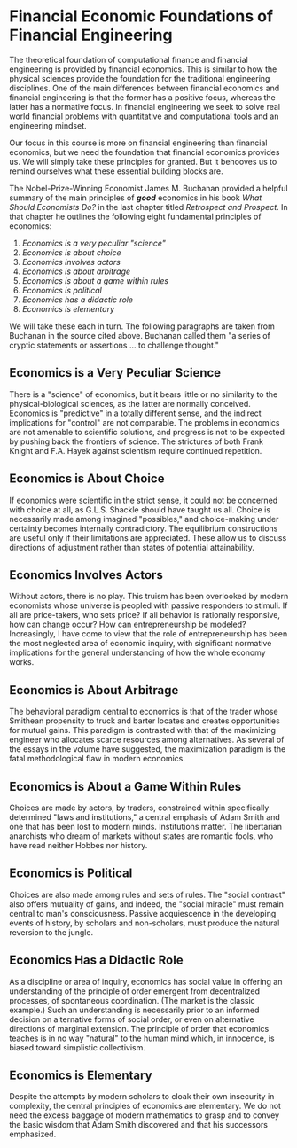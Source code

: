 # Financial Economic Foundations of Financial Engineering 

The theoretical foundation of computational finance and financial engineering is provided by financial economics. This is similar to how the physical sciences provide the foundation for the traditional engineering disciplines. One of the main differences between financial economics and financial engineering is that the former has a positive focus, whereas the latter has a normative focus. In financial engineering we seek to solve real world financial problems with quantitative and computational tools and an engineering mindset. 

Our focus in this course is more on financial engineering than financial economics, but we need the foundation that financial economics provides us. We will simply take these principles for granted. But it behooves us to remind ourselves what these essential building blocks are. 

The Nobel-Prize-Winning Economist James M. Buchanan provided a helpful summary of the main principles of ___good___ economics in his book _What Should Economists Do?_ in the last chapter titled _Retrospect and Prospect_. In that chapter he outlines the following eight fundamental principles of economics:

1. _Economics is a very peculiar "science"_
2. _Economics is about choice_
3. _Economics involves actors_
4. _Economics is about arbitrage_
5. _Economics is about a game within rules_
6. _Economics is political_
7. _Economics has a didactic role_
8. _Economics is elementary_

We will take these each in turn. The following paragraphs are taken from Buchanan in the source cited above. Buchanan called them "a series of cryptic statements or assertions ... to challenge thought."


## Economics is a Very Peculiar Science

There is a "science" of economics, but it bears little or no similarity to the physical-biological sciences, as the latter are normally conceived. Economics is "predictive" in a totally different sense, and the indirect implications for "control" are not comparable. The problems in economics are not amenable to scientific solutions, and progress is not to be expected by pushing back the frontiers of science. The strictures of both Frank Knight and F.A. Hayek against scientism require continued repetition.


## Economics is About Choice

If economics were scientific in the strict sense, it could not be concerned with choice at all, as G.L.S. Shackle should have taught us all. Choice is necessarily made among imagined "possibles," and choice-making under certainty becomes internally contradictory. The equilibrium constructions are useful only if their limitations are appreciated. These allow us to discuss directions of adjustment rather than states of potential attainability. 


## Economics Involves Actors

Without actors, there is no play. This truism has been overlooked by modern economists whose universe is peopled with passive responders to stimuli. If all are price-takers, who sets price? If all behavior is rationally responsive, how can change occur? How can entrepreneurship be modeled? Increasingly, I have come to view that the role of entrepreneurship has been the most neglected area of economic inquiry, with significant normative implications for the general understanding of how the whole economy works.  


## Economics is About Arbitrage

The behavioral paradigm central to economics is that of the trader whose Smithean propensity to truck and barter locates and creates opportunities for mutual gains. This paradigm is contrasted with that of the maximizing engineer who allocates scarce resources among alternatives. As several of the essays in the volume have suggested, the maximization paradigm is the fatal methodological flaw in modern economics.


## Economics is About a Game Within Rules

Choices are made by actors, by traders, constrained within specifically determined "laws and institutions," a central emphasis of Adam Smith and one that has been lost to modern minds. Institutions matter. The libertarian anarchists who dream of markets without states are romantic fools, who have read neither Hobbes nor history.


## Economics is Political

Choices are also made among rules and sets of rules. The "social contract" also offers mutuality of gains, and indeed, the "social miracle" must remain central to man's consciousness. Passive acquiescence in the developing events of history, by scholars and non-scholars, must produce the natural reversion to the jungle.


## Economics Has a Didactic Role

As a discipline or area of inquiry, economics has social value in offering an understanding of the principle of order emergent from decentralized processes, of spontaneous coordination. (The market is the classic example.) Such an understanding is necessarily prior to an informed decision on alternative forms of social order, or even on alternative directions of marginal extension. The principle of order that economics teaches is in no way "natural" to the human mind which, in innocence, is biased toward simplistic collectivism.


## Economics is Elementary

Despite the attempts by modern scholars to cloak their own insecurity in complexity, the central principles of economics are elementary. We do not need the excess baggage of modern mathematics to grasp and to convey the basic wisdom that Adam Smith discovered and that his successors emphasized.

